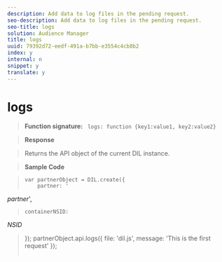 ```yaml
---
description: Add data to log files in the pending request.
seo-description: Add data to log files in the pending request.
seo-title: logs
solution: Audience Manager
title: logs
uuid: 79392d72-eedf-491a-b7bb-e3554c4cb8b2
index: y
internal: n
snippet: y
translate: y
---
```


# logs


>**Function signature:** ` logs: function {key1:value1, key2:value2}` 

>**Response** 

>Returns the API object of the current DIL instance. 

>**Sample Code** 

>
>```
>var partnerObject = DIL.create({ 
>     partner: ' 
<i>partner</i>', 
>     containerNSID:  
<i>NSID</i> 
>}); 
>partnerObject.api.logs({ 
>     file: 'dil.js', 
>     message: 'This is the first request' 
>});
>```

